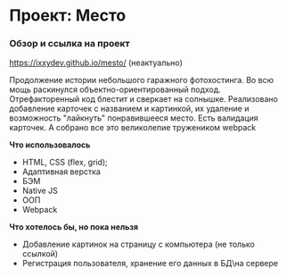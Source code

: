 # Проект: Место

### Обзор и ссылка на проект

https://ixxydev.github.io/mesto/ (неактуально)

Продолжение истории небольшого гаражного фотохостинга. Во всю мощь раскинулся объектно-ориентированный подход. Отрефакторенный код блестит и сверкает на солнышке. Реализовано добавление карточек с названием и картинкой, их удаление и возможность "лайкнуть" понравившееся место. Есть валидация карточек. А собрано все это великолепие тружеником webpack


**Что использовалось**

* HTML, CSS (flex, grid);
* Адаптивная верстка
* БЭМ
* Native JS
* ООП
* Webpack



**Что хотелось бы, но пока нельзя**

* Добавление картинок на страницу с компьютера (не только ссылкой)
* Регистрация пользователя, хранение его данных в БД\на сервере